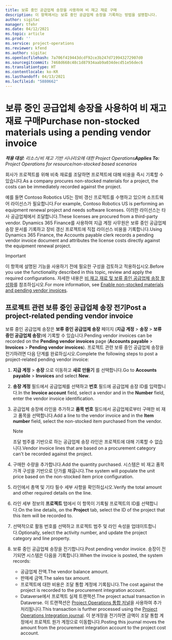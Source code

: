 ```yaml
---
title: 보류 중인 공급업체 송장을 사용하여 비 재고 재료 구매
description: 이 항목에서는 보류 중인 공급업체 송장을 기록하는 방법을 설명합니다.
author: sigitac
manager: tfehr
ms.date: 04/12/2021
ms.topic: article
ms.prod: ''
ms.service: project-operations
ms.reviewer: kfend
ms.author: sigitac
ms.openlocfilehash: 7a706f419443dcdf92ce3b247d719943272907d0
ms.sourcegitcommit: 7468d668c48c1d87934aab9a034decd51e56dec6
ms.translationtype: HT
ms.contentlocale: ko-KR
ms.lasthandoff: 04/13/2021
ms.locfileid: "5880662"
---
```

# <a name="purchase-non-stocked-materials-using-a-pending-vendor-invoice"></a><span data-ttu-id="6eaef-103">보류 중인 공급업체 송장을 사용하여 비 재고 재료 구매</span><span class="sxs-lookup"><span data-stu-id="6eaef-103">Purchase non-stocked materials using a pending vendor invoice</span></span>

<span data-ttu-id="6eaef-104">_**적용 대상:** 리소스/비 재고 기반 시나리오에 대한 Project Operations_</span><span class="sxs-lookup"><span data-stu-id="6eaef-104">_**Applies To:** Project Operations for resource/non-stocked based scenarios_</span></span>

<span data-ttu-id="6eaef-105">회사가 프로젝트를 위해 비축 재료를 조달하면 프로젝트에 대해 비용을 즉시 기록할 수 있습니다.</span><span class="sxs-lookup"><span data-stu-id="6eaef-105">As a company procures non-stocked materials for a project, the costs can be immediately recorded against the project.</span></span> 

<span data-ttu-id="6eaef-106">예를 들면 Contoso Robotics US는 장비 갱신 프로젝트를 수행하고 있으며 소프트웨어 라이선스가 필요합니다.</span><span class="sxs-lookup"><span data-stu-id="6eaef-106">For example, Contoso Robotics US is performing an equipment renewal project and needs software licenses.</span></span> <span data-ttu-id="6eaef-107">이러한 라이선스는 타사 공급업체에서 조달합니다.</span><span class="sxs-lookup"><span data-stu-id="6eaef-107">These licenses are procured from a third-party vendor.</span></span>  <span data-ttu-id="6eaef-108">Dynamics 365 Finance를 사용하여 지급 계정 사무원은 보류 중인 공급업체 송장 문서를 기록하고 장비 갱신 프로젝트에 직접 라이선스 비용을 기록합니다.</span><span class="sxs-lookup"><span data-stu-id="6eaef-108">Using Dynamics 365 Finance, the Accounts payable clerk records a pending vendor invoice document and attributes the license costs directly against the equipment renewal project.</span></span> 

> [!IMPORTANT]
> <span data-ttu-id="6eaef-109">이 항목에 설명된 기능을 사용하기 전에 필요한 구성을 검토하고 적용하십시오.</span><span class="sxs-lookup"><span data-stu-id="6eaef-109">Before you use the functionality described in this topic, review and apply the required configurations.</span></span> <span data-ttu-id="6eaef-110">자세한 내용은 [비 재고 재료 및 보류 중인 공급업체 송장 활성화](configure-materials-nonstocked.md)를 참조하십시오.</span><span class="sxs-lookup"><span data-stu-id="6eaef-110">For more information, see [Enable non-stocked materials and pending vendor invoices](configure-materials-nonstocked.md).</span></span> 

## <a name="post-a-project-related-pending-vendor-invoice"></a><span data-ttu-id="6eaef-111">프로젝트 관련 보류 중인 공급업체 송장 전기</span><span class="sxs-lookup"><span data-stu-id="6eaef-111">Post a project-related pending vendor invoice</span></span> 

<span data-ttu-id="6eaef-112">보류 중인 공급업체 송장은 **보류 중인 공급업체 송장** 페이지 (**지급 계정** > **송장** > **보류 중인 공급업체 송장**)에 기록할 수 있습니다.</span><span class="sxs-lookup"><span data-stu-id="6eaef-112">Pending vendor invoices can be recorded on the **Pending vendor invoices** page (**Accounts payable** > **Invoices** > **Pending vendor invoices**).</span></span> <span data-ttu-id="6eaef-113">프로젝트 관련 보류 중인 공급업체 송장을 전기하려면 다음 단계를 완료하십시오.</span><span class="sxs-lookup"><span data-stu-id="6eaef-113">Complete the following steps to post a project-related pending vendor invoice:</span></span>

1. <span data-ttu-id="6eaef-114">**지급 계정** > **송장** 으로 이동하고 **새로 만들기** 를 선택합니다.</span><span class="sxs-lookup"><span data-stu-id="6eaef-114">Go to **Accounts payable** > **Invoices** and select **New**.</span></span> 
2. <span data-ttu-id="6eaef-115">**송장 계정** 필드에서 공급업체를 선택하고 **번호** 필드에 공급업체 송장 ID를 입력합니다.</span><span class="sxs-lookup"><span data-stu-id="6eaef-115">In the **Invoice account** field, select a vendor and in the **Number** field, enter the vendor invoice identification.</span></span>
3. <span data-ttu-id="6eaef-116">공급업체 송장에 라인을 추가하고 **품목 번호** 필드에서 공급업체로부터 구매한 비 재고 품목을 선택합니다.</span><span class="sxs-lookup"><span data-stu-id="6eaef-116">Add a line to the vendor invoice and in the **Item number** field, select the non-stocked item purchased from the vendor.</span></span> 

    > [!NOTE]
    > <span data-ttu-id="6eaef-117">조달 범주를 기반으로 하는 공급업체 송장 라인은 프로젝트에 대해 기록할 수 없습니다.</span><span class="sxs-lookup"><span data-stu-id="6eaef-117">Vendor invoice lines that are based on a procurement category can't be recorded against the project.</span></span> 
    
5. <span data-ttu-id="6eaef-118">구매한 수량을 추가합니다.</span><span class="sxs-lookup"><span data-stu-id="6eaef-118">Add the quantity purchased.</span></span> <span data-ttu-id="6eaef-119">시스템은 비 재고 품목 가격 구성을 기반으로 단가를 채웁니다.</span><span class="sxs-lookup"><span data-stu-id="6eaef-119">The system will populate the unit price based on the non-stocked item price configuration.</span></span> 
6. <span data-ttu-id="6eaef-120">라인에서 총액 및 기타 필수 세부 사항을 확인하십시오.</span><span class="sxs-lookup"><span data-stu-id="6eaef-120">Verify the total amount and other required details on the line.</span></span>
7. <span data-ttu-id="6eaef-121">라인 세부 정보의 **프로젝트** 탭에서 이 항목이 기록될 프로젝트의 ID를 선택합니다.</span><span class="sxs-lookup"><span data-stu-id="6eaef-121">On the line details, on the **Project** tab, select the ID of the project that this item will be recorded to.</span></span>
8. <span data-ttu-id="6eaef-122">선택적으로 활동 번호를 선택하고 프로젝트 범주 및 라인 속성을 업데이트합니다.</span><span class="sxs-lookup"><span data-stu-id="6eaef-122">Optionally, select the activity number, and update the project category and line property.</span></span>
9. <span data-ttu-id="6eaef-123">보류 중인 공급업체 송장을 전기합니다.</span><span class="sxs-lookup"><span data-stu-id="6eaef-123">Post pending vendor invoice.</span></span> <span data-ttu-id="6eaef-124">송장이 전기되면 시스템은 다음을 기록합니다.</span><span class="sxs-lookup"><span data-stu-id="6eaef-124">When the invoice is posted, the system records:</span></span>
    
    - <span data-ttu-id="6eaef-125">공급업체 잔액.</span><span class="sxs-lookup"><span data-stu-id="6eaef-125">The vendor balance amount.</span></span>
    - <span data-ttu-id="6eaef-126">판매세 금액.</span><span class="sxs-lookup"><span data-stu-id="6eaef-126">The sales tax amount.</span></span>
    - <span data-ttu-id="6eaef-127">프로젝트에 대한 비용은 조달 통합 계정에 기록됩니다.</span><span class="sxs-lookup"><span data-stu-id="6eaef-127">The cost against the project is recorded to the procurement integration account.</span></span>
    - <span data-ttu-id="6eaef-128">Dataverse에서 프로젝트 실제 트랜잭션.</span><span class="sxs-lookup"><span data-stu-id="6eaef-128">The project actual transaction in Dataverse.</span></span> <span data-ttu-id="6eaef-129">이 트랜잭션은 [Project Operations 통합 저널](../project-accounting/project-operations-integration-journal.md)을 사용하여 추가 처리됩니다.</span><span class="sxs-lookup"><span data-stu-id="6eaef-129">This transaction is further processed using the [Project Operations Integration journal](../project-accounting/project-operations-integration-journal.md).</span></span> <span data-ttu-id="6eaef-130">이 분개장을 전기하면 금액이 조달 통합 계정에서 프로젝트 원가 계정으로 이동합니다.</span><span class="sxs-lookup"><span data-stu-id="6eaef-130">Posting this journal moves the amount from the procurement integration account to the project cost account.</span></span>
